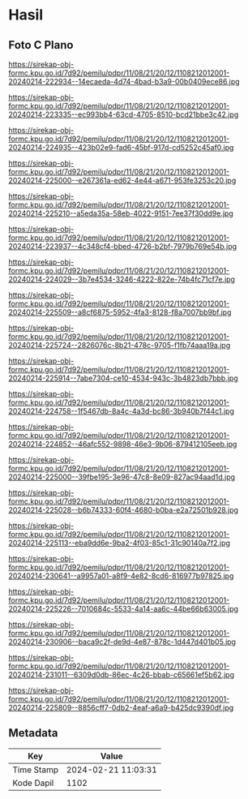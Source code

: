 # Hasil

## Foto C Plano

https://sirekap-obj-formc.kpu.go.id/7d92/pemilu/pdpr/11/08/21/20/12/1108212012001-20240214-222934--14ecaeda-4d74-4bad-b3a9-00b0409ece86.jpg

https://sirekap-obj-formc.kpu.go.id/7d92/pemilu/pdpr/11/08/21/20/12/1108212012001-20240214-223335--ec993bb4-63cd-4705-8510-bcd21bbe3c42.jpg

https://sirekap-obj-formc.kpu.go.id/7d92/pemilu/pdpr/11/08/21/20/12/1108212012001-20240214-224935--423b02e9-fad6-45bf-917d-cd5252c45af0.jpg

https://sirekap-obj-formc.kpu.go.id/7d92/pemilu/pdpr/11/08/21/20/12/1108212012001-20240214-225000--e267361a-ed62-4e44-a671-953fe3253c20.jpg

https://sirekap-obj-formc.kpu.go.id/7d92/pemilu/pdpr/11/08/21/20/12/1108212012001-20240214-225210--a5eda35a-58eb-4022-9151-7ee37f30dd9e.jpg

https://sirekap-obj-formc.kpu.go.id/7d92/pemilu/pdpr/11/08/21/20/12/1108212012001-20240214-223937--4c348cf4-bbed-4726-b2bf-7979b769e54b.jpg

https://sirekap-obj-formc.kpu.go.id/7d92/pemilu/pdpr/11/08/21/20/12/1108212012001-20240214-224029--3b7e4534-3246-4222-822e-74b4fc71cf7e.jpg

https://sirekap-obj-formc.kpu.go.id/7d92/pemilu/pdpr/11/08/21/20/12/1108212012001-20240214-225509--a8cf6875-5952-4fa3-8128-f8a7007bb9bf.jpg

https://sirekap-obj-formc.kpu.go.id/7d92/pemilu/pdpr/11/08/21/20/12/1108212012001-20240214-225724--2826076c-8b21-478c-9705-f1fb74aaa19a.jpg

https://sirekap-obj-formc.kpu.go.id/7d92/pemilu/pdpr/11/08/21/20/12/1108212012001-20240214-225914--7abe7304-ce10-4534-943c-3b4823db7bbb.jpg

https://sirekap-obj-formc.kpu.go.id/7d92/pemilu/pdpr/11/08/21/20/12/1108212012001-20240214-224758--1f5467db-8a4c-4a3d-bc86-3b940b7f44c1.jpg

https://sirekap-obj-formc.kpu.go.id/7d92/pemilu/pdpr/11/08/21/20/12/1108212012001-20240214-224852--46afc552-9898-46e3-9b06-879412105eeb.jpg

https://sirekap-obj-formc.kpu.go.id/7d92/pemilu/pdpr/11/08/21/20/12/1108212012001-20240214-225000--39fbe195-3e96-47c8-8e09-827ac94aad1d.jpg

https://sirekap-obj-formc.kpu.go.id/7d92/pemilu/pdpr/11/08/21/20/12/1108212012001-20240214-225028--b6b74333-60f4-4680-b0ba-e2a72501b928.jpg

https://sirekap-obj-formc.kpu.go.id/7d92/pemilu/pdpr/11/08/21/20/12/1108212012001-20240214-225113--eba9dd6e-9ba2-4f03-85c1-31c90140a7f2.jpg

https://sirekap-obj-formc.kpu.go.id/7d92/pemilu/pdpr/11/08/21/20/12/1108212012001-20240214-230641--a9957a01-a8f9-4e82-8cd6-816977b97825.jpg

https://sirekap-obj-formc.kpu.go.id/7d92/pemilu/pdpr/11/08/21/20/12/1108212012001-20240214-225226--7010684c-5533-4a14-aa6c-44be66b63005.jpg

https://sirekap-obj-formc.kpu.go.id/7d92/pemilu/pdpr/11/08/21/20/12/1108212012001-20240214-230906--baca9c2f-de9d-4e87-878c-1d447d401b05.jpg

https://sirekap-obj-formc.kpu.go.id/7d92/pemilu/pdpr/11/08/21/20/12/1108212012001-20240214-231011--6309d0db-86ec-4c26-bbab-c65661ef5b62.jpg

https://sirekap-obj-formc.kpu.go.id/7d92/pemilu/pdpr/11/08/21/20/12/1108212012001-20240214-225809--8856cff7-0db2-4eaf-a6a9-b425dc9390df.jpg


## Metadata

| Key        | Value               |
| ---------- | ------------------- |
| Time Stamp | 2024-02-21 11:03:31 |
| Kode Dapil | 1102                |



